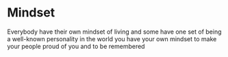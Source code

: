 # Mindset
Everybody have their own mindset of living and some have one set of being a well-known personality in the world you have your own mindset to make your people proud of you and to be remembered

